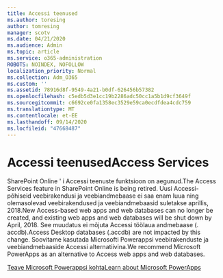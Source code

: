 ```yaml
---
title: Accessi teenused
ms.author: toresing
author: tomresing
manager: scotv
ms.date: 04/21/2020
ms.audience: Admin
ms.topic: article
ms.service: o365-administration
ROBOTS: NOINDEX, NOFOLLOW
localization_priority: Normal
ms.collection: Adm_O365
ms.custom: ''
ms.assetid: 78916d8f-9549-4a21-b0df-626456b57382
ms.openlocfilehash: c5edb5d3e1cc19b2286adc50cc1a5b1d9cf3649f
ms.sourcegitcommit: c6692ce0fa1358ec3529e59ca0ecdfdea4cdc759
ms.translationtype: MT
ms.contentlocale: et-EE
ms.lasthandoff: 09/14/2020
ms.locfileid: "47668487"
---
```

# <a name="access-services"></a><span data-ttu-id="530c7-102">Accessi teenused</span><span class="sxs-lookup"><span data-stu-id="530c7-102">Access Services</span></span>

<span data-ttu-id="530c7-103">SharePoint Online ' i Accessi teenuste funktsioon on aegunud.</span><span class="sxs-lookup"><span data-stu-id="530c7-103">The Access Services feature in SharePoint Online is being retired.</span></span> <span data-ttu-id="530c7-104">Uusi Accessi-põhiseid veebirakendusi ja veebiandmebaase ei saa enam luua ning olemasolevad veebirakendused ja veebiandmebaasid suletakse aprillis, 2018.</span><span class="sxs-lookup"><span data-stu-id="530c7-104">New Access-based web apps and web databases can no longer be created, and existing web apps and web databases will be shut down by April, 2018.</span></span> <span data-ttu-id="530c7-105">See muudatus ei mõjuta Accessi töölaua andmebaase (. accdb).</span><span class="sxs-lookup"><span data-stu-id="530c7-105">Access Desktop databases (.accdb) are not impacted by this change.</span></span> <span data-ttu-id="530c7-106">Soovitame kasutada Microsofti Powerappsi veebirakenduste ja veebiandmebaaside Accessi alternatiivina.</span><span class="sxs-lookup"><span data-stu-id="530c7-106">We recommend Microsoft PowerApps as an alternative to Access web apps and web databases.</span></span> 
  
[<span data-ttu-id="530c7-107">Teave Microsoft Powerappsi kohta</span><span class="sxs-lookup"><span data-stu-id="530c7-107">Learn about Microsoft PowerApps</span></span>](https://powerapps.microsoft.com/)
  